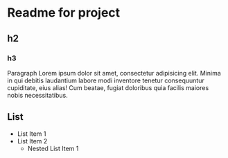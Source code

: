 # Readme for project
## h2
### h3

Paragraph Lorem ipsum dolor sit amet, consectetur adipisicing elit. Minima in qui debitis laudantium labore modi inventore tenetur consequuntur cupiditate, eius alias! Cum beatae, fugiat doloribus quia facilis maiores nobis necessitatibus.


## List

- List Item 1
- List Item 2
	+ Nested List Item 1